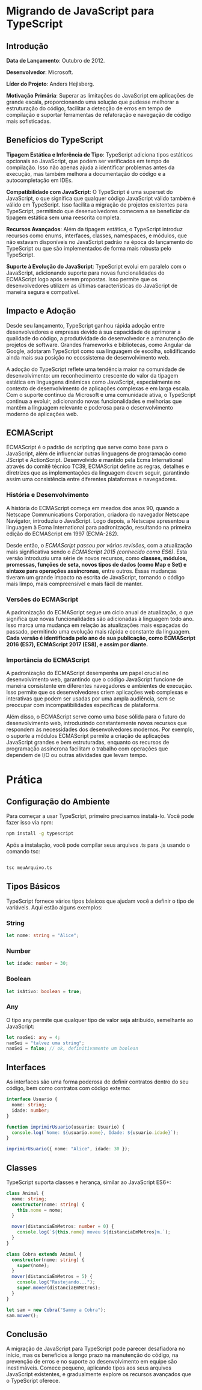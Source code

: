 # Migrando de JavaScript para TypeScript

## Introdução

**Data de Lançamento**: Outubro de 2012.

**Desenvolvedor**: Microsoft.

**Líder do Projeto**: Anders Hejlsberg.

**Motivação Primária**: Superar as limitações do JavaScript em aplicações de grande escala, proporcionando uma solução que pudesse melhorar a estruturação do código, facilitar a detecção de erros em tempo de compilação e suportar ferramentas de refatoração e navegação de código mais sofisticadas.

## Benefícios do TypeScript

**Tipagem Estática e Inferência de Tipo**: TypeScript adiciona tipos estáticos opcionais ao JavaScript, que podem ser verificados em tempo de compilação. Isso não apenas ajuda a identificar problemas antes da execução, mas também melhora a documentação do código e a autocompletação em IDEs.

**Compatibilidade com JavaScript**: O TypeScript é uma superset do JavaScript, o que significa que qualquer código JavaScript válido também é válido em TypeScript. Isso facilita a migração de projetos existentes para TypeScript, permitindo que desenvolvedores comecem a se beneficiar da tipagem estática sem uma reescrita completa.

**Recursos Avançados**: Além da tipagem estática, o TypeScript introduz recursos como enums, interfaces, classes, namespaces, e módulos, que não estavam disponíveis no JavaScript padrão na época do lançamento do TypeScript ou que são implementados de forma mais robusta pelo TypeScript.

**Suporte à Evolução do JavaScript**: TypeScript evolui em paralelo com o JavaScript, adicionando suporte para novas funcionalidades do ECMAScript logo após serem propostas. Isso permite que os desenvolvedores utilizem as últimas características do JavaScript de maneira segura e compatível.

## Impacto e Adoção

Desde seu lançamento, TypeScript ganhou rápida adoção entre desenvolvedores e empresas devido à sua capacidade de aprimorar a qualidade do código, a produtividade do desenvolvedor e a manutenção de projetos de software. Grandes frameworks e bibliotecas, como Angular da Google, adotaram TypeScript como sua linguagem de escolha, solidificando ainda mais sua posição no ecossistema de desenvolvimento web.

A adoção do TypeScript reflete uma tendência maior na comunidade de desenvolvimento: um reconhecimento crescente do valor da tipagem estática em linguagens dinâmicas como JavaScript, especialmente no contexto de desenvolvimento de aplicações complexas e em larga escala. Com o suporte contínuo da Microsoft e uma comunidade ativa, o TypeScript continua a evoluir, adicionando novas funcionalidades e melhorias que mantêm a linguagem relevante e poderosa para o desenvolvimento moderno de aplicações web.

## ECMAScript

ECMAScript é o padrão de scripting que serve como base para o JavaScript, além de influenciar outras linguagens de programação como JScript e ActionScript. Desenvolvido e mantido pela Ecma International através do comitê técnico TC39, ECMAScript define as regras, detalhes e diretrizes que as implementações da linguagem devem seguir, garantindo assim uma consistência entre diferentes plataformas e navegadores.

### História e Desenvolvimento

A história do ECMAScript começa em meados dos anos 90, quando a Netscape Communications Corporation, criadora do navegador Netscape Navigator, introduziu o JavaScript. Logo depois, a Netscape apresentou a linguagem à Ecma International para padronização, resultando na primeira edição do ECMAScript em 1997 (ECMA-262).

Desde então, o _ECMAScript passou por várias revisões_, com a atualização mais significativa sendo o _ECMAScript 2015 (conhecido como ES6)_. Esta versão introduziu uma série de novos recursos, como **classes, módulos, promessas, funções de seta, novos tipos de dados (como Map e Set) e sintaxe para operações assíncronas**, entre outros. Essas mudanças tiveram um grande impacto na escrita de JavaScript, tornando o código mais limpo, mais compreensível e mais fácil de manter.

### Versões do ECMAScript

A padronização do ECMAScript segue um ciclo anual de atualização, o que significa que novas funcionalidades são adicionadas à linguagem todo ano. Isso marca uma mudança em relação às atualizações mais espaçadas do passado, permitindo uma evolução mais rápida e constante da linguagem. **Cada versão é identificada pelo ano de sua publicação, como ECMAScript 2016 (ES7), ECMAScript 2017 (ES8), e assim por diante.**

### Importância do ECMAScript

A padronização do ECMAScript desempenha um papel crucial no desenvolvimento web, garantindo que o código JavaScript funcione de maneira consistente em diferentes navegadores e ambientes de execução. Isso permite que os desenvolvedores criem aplicações web complexas e interativas que podem ser usadas por uma ampla audiência, sem se preocupar com incompatibilidades específicas de plataforma.

Além disso, o ECMAScript serve como uma base sólida para o futuro do desenvolvimento web, introduzindo constantemente novos recursos que respondem às necessidades dos desenvolvedores modernos. Por exemplo, o suporte a módulos ECMAScript permite a criação de aplicações JavaScript grandes e bem estruturadas, enquanto os recursos de programação assíncrona facilitam o trabalho com operações que dependem de I/O ou outras atividades que levam tempo.

# Prática

## Configuração do Ambiente

Para começar a usar TypeScript, primeiro precisamos instalá-lo. Você pode fazer isso via npm:

```bash
npm install -g typescript
```

Após a instalação, você pode compilar seus arquivos .ts para .js usando o comando tsc:

```bash

tsc meuArquivo.ts
```

## Tipos Básicos

TypeScript fornece vários tipos básicos que ajudam você a definir o tipo de variáveis. Aqui estão alguns exemplos:

### String

```typescript
let nome: string = "Alice";
```

### Number

```typescript
let idade: number = 30;
```

### Boolean

```typescript
let isAtivo: boolean = true;
```

### Any

O tipo any permite que qualquer tipo de valor seja atribuído, semelhante ao JavaScript:

```typescript
let naoSei: any = 4;
naoSei = "talvez uma string";
naoSei = false; // ok, definitivamente um boolean
```

## Interfaces

As interfaces são uma forma poderosa de definir contratos dentro do seu código, bem como contratos com código externo:

```typescript
interface Usuario {
  nome: string;
  idade: number;
}

function imprimirUsuario(usuario: Usuario) {
  console.log(`Nome: ${usuario.nome}, Idade: ${usuario.idade}`);
}

imprimirUsuario({ nome: "Alice", idade: 30 });
```

## Classes

TypeScript suporta classes e herança, similar ao JavaScript ES6+:

```typescript
class Animal {
  nome: string;
  constructor(nome: string) {
    this.nome = nome;
  }

  mover(distanciaEmMetros: number = 0) {
    console.log(`${this.nome} moveu ${distanciaEmMetros}m.`);
  }
}

class Cobra extends Animal {
  constructor(nome: string) {
    super(nome);
  }
  mover(distanciaEmMetros = 5) {
    console.log("Rastejando...");
    super.mover(distanciaEmMetros);
  }
}

let sam = new Cobra("Sammy a Cobra");
sam.mover();
```

## Conclusão

A migração de JavaScript para TypeScript pode parecer desafiadora no início, mas os benefícios a longo prazo na manutenção do código, na prevenção de erros e no suporte ao desenvolvimento em equipe são inestimáveis. Comece pequeno, aplicando tipos aos seus arquivos JavaScript existentes, e gradualmente explore os recursos avançados que o TypeScript oferece.
